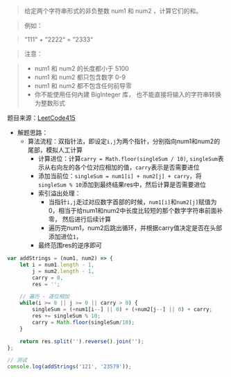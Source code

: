 > 给定两个字符串形式的非负整数 num1 和 num2 ，计算它们的和。

> 例如：

> "111" + ”2222“ = ”2333“

> 注意：

> - num1 和 num2 的长度都小于 5100
> - num1 和 num2 都只包含数字 0-9
> - num1 和 num2 都不包含任何前导零
> - 你不能使用任何內建 BigInteger 库， 也不能直接将输入的字符串转换为整数形式

题目来源：[LeetCode415](https://leetcode-cn.com/problems/add-strings/)

- 解题思路：
    - 算法流程：双指针法，即设定`i,j`为两个指针，分别指向num1和num2的尾部，模拟人工计算
      - 计算进位：计算`carry = Math.floor(singleSum / 10)`, `singleSum`表示从右向左的各个位对应相加的值，`carry`表示是否需要进位
      - 添加当前位：`singleSum = num1[i] + num2[j] + carry`，将`singleSum % 10`添加到最终结果res中，然后计算是否需要进位
      - 索引溢出处理：
        - 当指针`i,j`走过对应数字首部的时候，`num1[i]`和`num2[j]`赋值为0，相当于给num1和num2中长度比较短的那个数字字符串前面补零， 然后进行后续计算
        - 遍历完num1，num2后跳出循环，并根据carry值决定是否在头部添加进位`1`，
      - 最终范围res的逆序即可


```javascript
var addStrings = (num1, num2) => {
    let i = num1.length - 1,
        j = num2.length - 1,
        carry = 0,
        res = '';

    // 遍历 - 逐位相加
    while(i >= 0 || j >= 0 || carry > 0) {
        singleSum = (+num1[i--] || 0) + (+num2[j--] || 0) + carry;
        res += singleSum % 10;
        carry = Math.floor(singleSum/10);
    }

    return res.split('').reverse().join('');
};

// 测试
console.log(addStrings('121', '23579'));
```